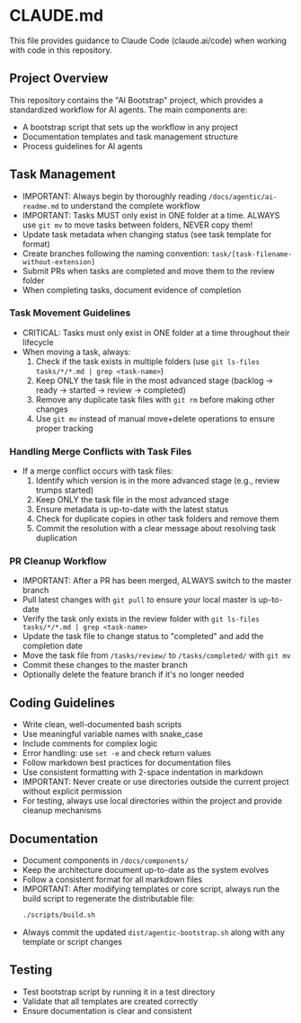 # CLAUDE.md

This file provides guidance to Claude Code (claude.ai/code) when working with code in this repository.

## Project Overview
This repository contains the "AI Bootstrap" project, which provides a standardized workflow for AI agents. The main components are:
- A bootstrap script that sets up the workflow in any project
- Documentation templates and task management structure
- Process guidelines for AI agents

## Task Management
- IMPORTANT: Always begin by thoroughly reading `/docs/agentic/ai-readme.md` to understand the complete workflow
- IMPORTANT: Tasks MUST only exist in ONE folder at a time. ALWAYS use `git mv` to move tasks between folders, NEVER copy them!
- Update task metadata when changing status (see task template for format)
- Create branches following the naming convention: `task/[task-filename-without-extension]`
- Submit PRs when tasks are completed and move them to the review folder
- When completing tasks, document evidence of completion

### Task Movement Guidelines
- CRITICAL: Tasks must only exist in ONE folder at a time throughout their lifecycle
- When moving a task, always:
  1. Check if the task exists in multiple folders (use `git ls-files tasks/*/*.md | grep <task-name>`)
  2. Keep ONLY the task file in the most advanced stage (backlog → ready → started → review → completed)
  3. Remove any duplicate task files with `git rm` before making other changes
  4. Use `git mv` instead of manual move+delete operations to ensure proper tracking

### Handling Merge Conflicts with Task Files
- If a merge conflict occurs with task files:
  1. Identify which version is in the more advanced stage (e.g., review trumps started)
  2. Keep ONLY the task file in the most advanced stage
  3. Ensure metadata is up-to-date with the latest status
  4. Check for duplicate copies in other task folders and remove them
  5. Commit the resolution with a clear message about resolving task duplication

### PR Cleanup Workflow
- IMPORTANT: After a PR has been merged, ALWAYS switch to the master branch
- Pull latest changes with `git pull` to ensure your local master is up-to-date
- Verify the task only exists in the review folder with `git ls-files tasks/*/*.md | grep <task-name>`
- Update the task file to change status to "completed" and add the completion date
- Move the task file from `/tasks/review/` to `/tasks/completed/` with `git mv`
- Commit these changes to the master branch
- Optionally delete the feature branch if it's no longer needed

## Coding Guidelines
- Write clean, well-documented bash scripts
- Use meaningful variable names with snake_case
- Include comments for complex logic
- Error handling: use `set -e` and check return values
- Follow markdown best practices for documentation files
- Use consistent formatting with 2-space indentation in markdown
- IMPORTANT: Never create or use directories outside the current project without explicit permission
- For testing, always use local directories within the project and provide cleanup mechanisms

## Documentation
- Document components in `/docs/components/`
- Keep the architecture document up-to-date as the system evolves
- Follow a consistent format for all markdown files
- IMPORTANT: After modifying templates or core script, always run the build script to regenerate the distributable file:
  ```bash
  ./scripts/build.sh
  ```
- Always commit the updated `dist/agentic-bootstrap.sh` along with any template or script changes

## Testing
- Test bootstrap script by running it in a test directory
- Validate that all templates are created correctly
- Ensure documentation is clear and consistent

